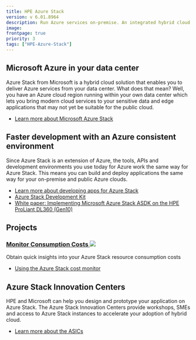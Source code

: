 ```yaml
---
title: HPE Azure Stack
version: v 6.01.8964
description: Run Azure services on-premise. An integrated hybrid cloud that incorporates compute, storage, and networking.
image: 
frontpage: true
priority: 3
tags: ["HPE-Azure-Stack"]
---
```

## Microsoft Azure in your data center

Azure Stack from Microsoft is a hybrid cloud solution that enables you to deliver Azure services from your data center. What does that mean? Well, you have an Azure cloud region running within your own data center which lets you bring modern cloud services to your sensitive data and edge applications that may not yet be suitable for the public cloud.

- [Learn more about Microsoft Azure Stack](https://azure.microsoft.com/en-us/overview/azure-stack/)

## Faster development with an Azure consistent environment

Since Azure Stack is an extension of Azure, the tools, APIs and development environments you use today for Azure work the same way for Azure Stack. This means you can build and deploy applications the same way for your on-premise and public Azure clouds.

- [Learn more about developing apps for Azure Stack](https://docs.microsoft.com/en-us/azure/azure-stack/user/azure-stack-developer)
- [Azure Stack Development Kit](https://azure.microsoft.com/en-us/overview/azure-stack/development-kit/)
- [White paper: Implementing Microsoft Azure Stack ASDK on the HPE ProLiant DL360 (Gen10)](https://www.hpe.com/h20195/v2/Getdocument.aspx?docname=4aa6-3739enw)

## Projects

### [Monitor Consumption Costs ![](Github)](https://github.com/HewlettPackard/hpe-azurestack/tree/master/Usage-Monitor)

Obtain quick insights into your Azure Stack resource consumption costs

- [Using the Azure Stack cost monitor](https://developer.hpe.com/blog/using-the-azure-stack-cost-monitor)

## Azure Stack Innovation Centers

HPE and Microsoft can help you design and prototype your application on Azure Stack. The Azure Stack Innovation Centers provide workshops, SMEs and access to Azure Stack instances to accelerate your adoption of hybrid cloud.

- [Learn more about the ASICs](https://www.azurestackinnovationcenters.com/)
